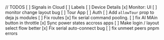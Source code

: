 // TODOS
[ ] Signals in Cloud
[ ] Labels
[ ] Device Details
[x] Monitor: UI
[ ] monitor change layout bug
[ ] Tour App
  [ ] Auth
  [ ] Add `allowTour` prop to deja js modules
[ ] Fix routes
[x] fix serial command pooling.
[ ] fix AI MAin button in throttle
[x] Sync power states accross apps
[ ] Make login / layout select flow better
[x] Fix serial auto-connect bug
[ ] fix unmeet peers pnpm errors
